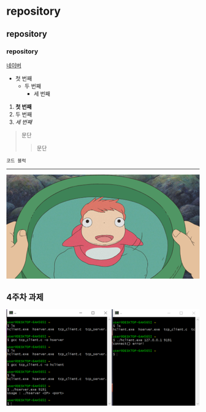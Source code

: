 # repository
## repository
### repository
[네이버](https://naver.com)
- 첫 번째
  - 두 번째
      - 세 번째
1. **첫 번째**
2. 두 번째
3. *세 번째*

>문단
>   >문단

```
코드 블럭
```
* * *

<img width='' height='' src="./png/포뇨.jpg"></img>

## 4주차 과제
<img width='' height='' src="./png/4주차 과제.PNG"></img>
